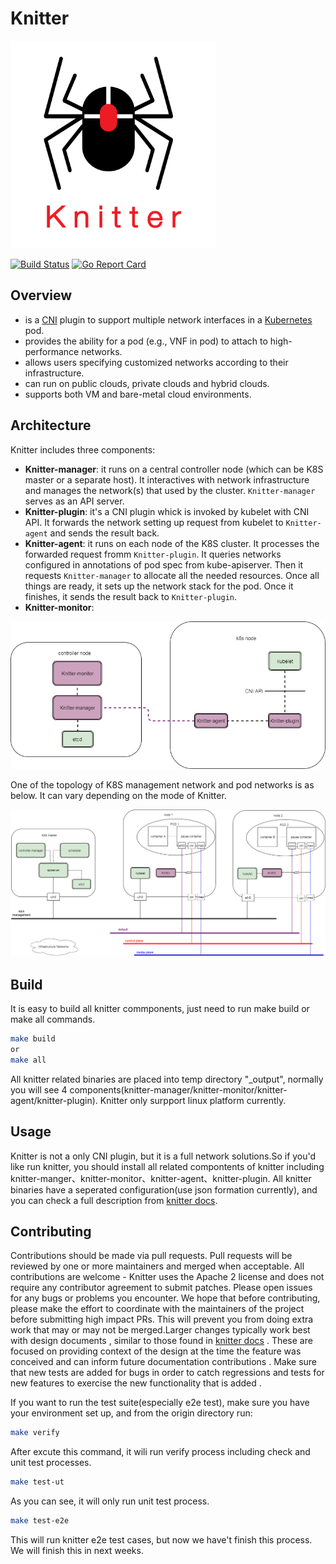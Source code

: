 # Knitter
![logo](./docs/images/knitter.png)

[![Build Status](https://api.travis-ci.org/HyperNetworks/Knitter.svg?style=flat-square)](https://travis-ci.org/HyperNetworks/Knitter)
[![Go Report Card](https://goreportcard.com/badge/github.com/HyperNetworks/Knitter?style=flat-square)](https://goreportcard.com/report/github.com/HyperNetworks/Knitter)

## Overview
- is a [CNI](https://github.com/containernetworking/cni) plugin to support multiple network interfaces in a [Kubernetes](https://github.com/kubernetes/kubernetes) pod.
- provides the ability for a pod (e.g., VNF in pod) to attach to high-performance networks. 
- allows users specifying customized networks according to their infrastructure.
- can run on public clouds, private clouds and hybrid clouds.
- supports both VM and bare-metal cloud environments.

## Architecture

Knitter includes three components:
- **Knitter-manager**: it runs on a central controller node (which can be K8S master or a separate host). It interactives with network infrastructure and manages the network(s) that used by the cluster. `Knitter-manager` serves as an API server.
- **Knitter-plugin**: it's a CNI plugin whick is invoked by kubelet with CNI API. It forwards the network setting up request from kubelet to `Knitter-agent` and sends the result back.
- **Knitter-agent**: it runs on each node of the K8S cluster. It processes the forwarded request fromm `Knitter-plugin`. It queries networks configured in annotations of pod spec from kube-apiserver. Then it requests `Knitter-manager` to allocate all the needed resources. Once all things are ready, it sets up the network stack for the pod. Once it finishes, it sends the result back to `Knitter-plugin`.
- **Knitter-monitor**:


![components](./docs/images/knitter-components.png)

One of the topology of K8S management network and pod networks is as below. It can vary depending on the mode of Knitter.

![topology](./docs/images/knitter-network-topology.png)

## Build
It is easy to build all knitter commponents, just need to run make build or make all commands.
```bash
make build 
or
make all
```
All knitter related binaries are placed into temp directory "_output", normally you will see 4 components(knitter-manager/knitter-monitor/knitter-agent/knitter-plugin). Knitter only surpport linux platform currently.

## Usage
Knitter is not a only CNI plugin, but it is a full network solutions.So if you'd like run knitter, you should install all related compontents of knitter including knitter-manger、knitter-monitor、knitter-agent、knitter-plugin.
All knitter binaries have a seperated configuration(use json formation currently), and you can check a full description from [knitter docs](https://github.com/HyperNetworks/Knitter/tree/master/docs).

## Contributing
Contributions should be made via pull requests. Pull requests will be reviewed by one or more maintainers and merged when acceptable.
All contributions are welcome - Knitter uses the Apache 2 license and does not require any contributor agreement to submit patches. Please open issues for any bugs or problems you encounter. We hope that before contributing, please make the effort to coordinate with the maintainers of the project before submitting high impact PRs. This will prevent you from doing extra work that may or may not be merged.Larger changes typically work best with design documents , similar to those found in [knitter docs](https://github.com/HyperNetworks/Knitter/tree/master/docs) . These are focused on providing context of the design at the time the feature was conceived and can inform future documentation contributions . Make sure that new tests are added for bugs in order to catch regressions and tests for new features to exercise the new functionality that is added .


If you want to run the test suite(especially e2e test), make sure you have your environment set up, and from the origin directory run:
```bash
make verify
```
After excute this command, it wili run verify process including check and unit test processes.
```bash
make test-ut
```
As you can see, it will only run unit test process.

```bash
make test-e2e
```
This will run knitter e2e test cases, but now we have't finish this process. We will finish this in next weeks.

